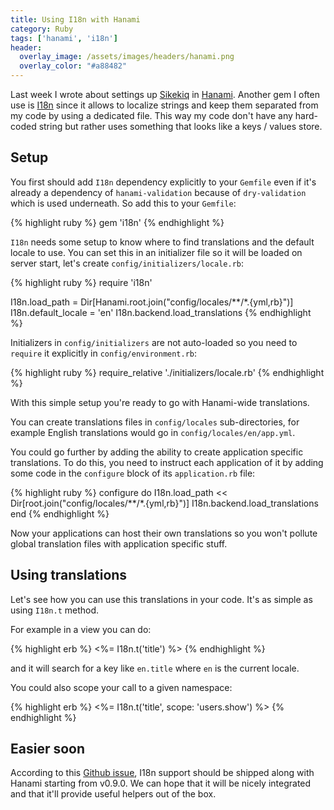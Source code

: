 ```yaml
---
title: Using I18n with Hanami
category: Ruby
tags: ['hanami', 'i18n']
header:
  overlay_image: /assets/images/headers/hanami.png
  overlay_color: "#a88482"
---
```


Last week I wrote about settings up [Sikekiq](http://sidekiq.org/)
in [Hanami](http://hanamirb.org/). Another gem I often use
is [I18n](https://github.com/svenfuchs/i18n) since it allows to localize
strings and keep them separated from my code by using a dedicated file. This way my
code don't have any hard-coded string but rather uses something that looks like
a keys / values store.

## Setup ##

You first should add `I18n` dependency explicitly to your `Gemfile` even if it's
already a dependency of `hanami-validation` because of `dry-validation` which is
used underneath. So add this to your `Gemfile`:

{% highlight ruby %}
gem 'i18n'
{% endhighlight %}

`I18n` needs some setup to know where to find translations and the default
locale to use. You can set this in an initializer file so it will be loaded on
server start, let's create `config/initializers/locale.rb`:

{% highlight ruby %}
require 'i18n'

I18n.load_path = Dir[Hanami.root.join("config/locales/**/*.{yml,rb}")]
I18n.default_locale = 'en'
I18n.backend.load_translations
{% endhighlight %}

Initializers in `config/initializers` are not auto-loaded so you need to
`require` it explicitly in `config/environment.rb`:

{% highlight ruby %}
require_relative './initializers/locale.rb'
{% endhighlight %}

With this simple setup you're ready to go with Hanami-wide translations.

You can create translations files in `config/locales` sub-directories, for
example English translations would go in `config/locales/en/app.yml`.

You could go further by adding the ability to create application specific
translations. To do this, you need to instruct each application of it by adding
some code in the `configure` block of its `application.rb` file:

{% highlight ruby %}
configure do
  I18n.load_path << Dir[root.join("config/locales/**/*.{yml,rb}")]
  I18n.backend.load_translations
end
{% endhighlight %}

Now your applications can host their own translations so you won't pollute global
translation files with application specific stuff.

## Using translations ##

Let's see how you can use this translations in your code. It's as simple as using
`I18n.t` method.

For example in a view you can do:

{% highlight erb %}
<%= I18n.t('title') %>
{% endhighlight %}

and it will search for a key like `en.title` where `en` is the current locale.

You could also scope your call to a given namespace:

{% highlight erb %}
<%= I18n.t('title', scope: 'users.show') %>
{% endhighlight %}

## Easier soon ##

According to this [Github issue](https://github.com/hanami/hanami/issues/610),
I18n support should be shipped along with Hanami starting from v0.9.0. We can
hope that it will be nicely integrated and that it'll provide useful helpers out
of the box.
